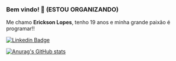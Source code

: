 ### Bem vindo! 👋 (ESTOU ORGANIZANDO)

Me chamo **Erickson Lopes**, tenho 19 anos e minha grande paixão é programar!!


[![Linkedin Badge](https://img.shields.io/badge/-LinkedIn-blue?style=flat-square&logo=Linkedin&logoColor=white&link=https://linkedin.com/in/brunoluiss)](https://www.linkedin.com/in/ericksonlopesdev/)

[![Anurag's GitHub stats](https://github-readme-stats.vercel.app/api?username=Erickson-lopes-dev)](https://github.com/anuraghazra/github-readme-stats)
